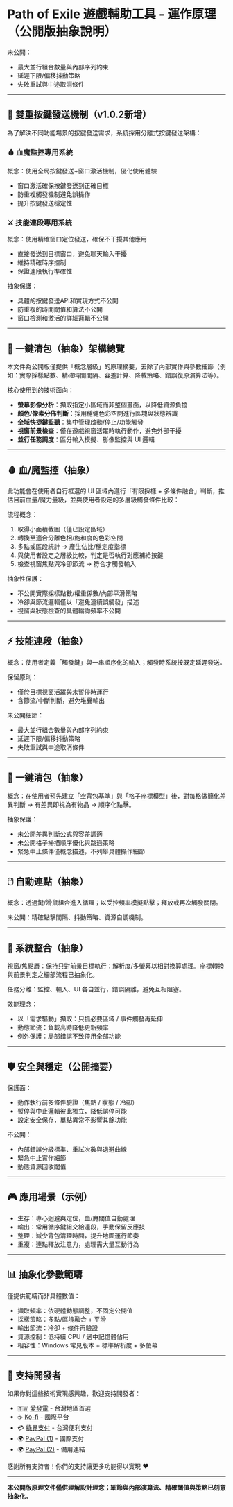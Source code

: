 # Path of Exile 遊戲輔助工具 - 運作原理（公開版抽象說明）

未公開：
- 最大並行組合數量與內部序列約束
- 延遲下限/偏移抖動策略
- 失敗重試與中途取消條件

---

## 🎯 雙重按鍵發送機制（v1.0.2新增）

為了解決不同功能場景的按鍵發送需求，系統採用分離式按鍵發送架構：

### 🩸 血魔監控專用系統
概念：使用全局按鍵發送+窗口激活機制，優化使用體驗
- 窗口激活確保按鍵發送到正確目標
- 防重複觸發機制避免誤操作
- 提升按鍵發送穩定性

### ⚔️ 技能連段專用系統  
概念：使用精確窗口定位發送，確保不干擾其他應用
- 直接發送到目標窗口，避免聊天輸入干擾
- 維持精確時序控制
- 保證連段執行準確性

抽象保護：
- 具體的按鍵發送API和實現方式不公開
- 防重複的時間閾值和算法不公開
- 窗口檢測和激活的詳細邏輯不公開

---

## 🎒 一鍵清包（抽象）架構總覽

本文件為公開版僅提供「概念層級」的原理摘要，去除了內部實作與參數細節（例如：實際採樣點數、精確時間間隔、容差計算、降載策略、錯誤復原演算法等）。

核心使用到的技術面向：

- **螢幕影像分析**：擷取指定小區域而非整個畫面，以降低資源負擔
- **顏色/像素分佈判斷**：採用穩健色彩空間進行區塊與狀態辨識
- **全域快捷鍵監聽**：集中管理啟動/停止/功能觸發
- **視窗前景檢查**：僅在遊戲視窗活躍時執行動作，避免外部干擾
- **並行任務調度**：區分輸入模擬、影像監控與 UI 邏輯

---

## 🩸 血/魔監控（抽象）

此功能會在使用者自行框選的 UI 區域內進行「有限採樣 + 多條件融合」判斷，推估目前血量/魔力量級，並與使用者設定的多層級觸發條件比較：

流程概念：
1. 取得小面積截圖（僅已設定區域）
2. 轉換至適合分離色相/飽和度的色彩空間
3. 多點或區段統計 → 產生佔比/穩定度指標
4. 與使用者設定之層級比較，判定是否執行對應補給按鍵
5. 檢查視窗焦點與冷卻節流 → 符合才觸發輸入

抽象性保護：
- 不公開實際採樣點數/權重係數/內部平滑策略
- 冷卻與節流邏輯僅以「避免連續誤觸發」描述
- 視窗與狀態檢查的具體輪詢頻率不公開

---

## ⚡ 技能連段（抽象）

概念：使用者定義「觸發鍵」與一串順序化的輸入；觸發時系統按既定延遲發送。

保留原則：
- 僅於目標視窗活躍與未暫停時運行
- 含節流/中斷判斷，避免堆疊輸出

未公開細節：
- 最大並行組合數量與內部序列約束
- 延遲下限/偏移抖動策略
- 失敗重試與中途取消條件

---

## 🎒 一鍵清包（抽象）

概念：在使用者預先建立「空背包基準」與「格子座標模型」後，對每格做簡化差異判斷 → 有差異即視為有物品 → 順序化點擊。

抽象保護：
- 未公開差異判斷公式與容差調適
- 未公開格子掃描順序優化與跳過策略
- 緊急中止條件僅概念描述，不列舉具體操作細節

---

## 🖱️ 自動連點（抽象）

概念：透過鍵/滑鼠組合進入循環；以受控頻率模擬點擊；釋放或再次觸發關閉。

未公開：精確點擊間隔、抖動策略、資源自調機制。

---

## 🔧 系統整合（抽象）

視窗/焦點層：保持只對前景目標執行；解析度/多螢幕以相對換算處理。座標轉換與前景判定之細部流程已抽象化。

任務分離：監控、輸入、UI 各自並行，錯誤隔離，避免互相阻塞。

效能理念：
- 以「需求驅動」擷取：只抓必要區域 / 事件觸發再延伸
- 動態節流：負載高時降低更新頻率
- 例外保護：局部錯誤不致停用全部功能

---

## 🛡️ 安全與穩定（公開摘要）

保護面：
- 動作執行前多條件驗證（焦點 / 狀態 / 冷卻）
- 暫停與中止邏輯彼此獨立，降低誤停可能
- 設定安全保存，單點異常不影響其餘功能

不公開：
- 內部錯誤分級標準、重試次數與退避曲線
- 緊急中止實作細節
- 動態資源回收閾值

---

## 🎮 應用場景（示例）

- 生存：專心迴避與定位，血/魔閾值自動處理
- 輸出：常用循序鍵組交給連段，手動保留反應技
- 整理：減少背包清理時間，提升地圖運行節奏
- 重複：連點釋放注意力，處理需大量互動行為

---

## 📊 抽象化參數範疇

僅提供範疇而非具體數值：
- 擷取頻率：依硬體動態調整，不固定公開值
- 採樣策略：多點/區塊融合 + 平滑
- 輸出節流：冷卻 + 條件再驗證
- 資源控制：低持續 CPU / 適中記憶體佔用
- 相容性：Windows 常見版本 + 標準解析度 + 多螢幕

---

## 💝 支持開發者

如果你對這些技術實現感興趣，歡迎支持開發者：

- 🇹🇼 [愛發電](https://afdian.com/a/sid-1996) - 台灣地區首選
- ☕ [Ko-fi](https://ko-fi.com/K3K11KMXOL) - 國際平台
- 💳 [綠界支付](https://p.ecpay.com.tw/E0E3A) - 台灣便利支付
- 🌍 [PayPal (1)](https://www.paypal.com/ncp/payment/GJS4D5VTSVWG4) - 國際支付
- 🌍 [PayPal (2)](https://www.paypal.com/ncp/payment/S5PTHJJVBC5VS) - 備用連結

感謝所有支持者！你們的支持讓更多功能得以實現 ❤️

---

**本公開版原理文件僅供理解設計理念；細節與內部演算法、精確閾值與策略已刻意抽象化。**